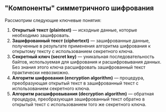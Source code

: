## "Компоненты" симметричного шифрования
Рассмотрим следующие ключевые понятия:

1.  **Открытый текст (plaintext)** — исходные данные, которые необходимо зашифровать.
2.  **Зашифрованный текст (ciphertext)** — зашифрованные данные, полученные в результате применения алгоритма шифрования к открытому тексту с использованием секретного ключа.
3.  **Секретный ключ (secret key)** — уникальная последовательность байтов, используемая для шифрования и расшифровывания данных. Без знания этого ключа расшифровать зашифрованный текст практически невозможно.
4.  **Алгоритм шифрования (encryption algorithm)** — процедура, преобразующая открытый текст в зашифрованный текст с использованием секретного ключа.
5.  **Алгоритм расшифровывания (decryption algorithm)** — обратная процедура, преобразующая зашифрованный текст обратно в открытый текст с использованием того же секретного ключа.